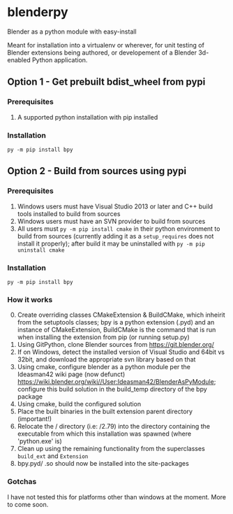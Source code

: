 # blenderpy
Blender as a python module with easy-install

Meant for installation into a virtualenv or wherever, for unit testing of Blender extensions being authored, or developement of a Blender 3d-enabled Python application.

## Option 1 - Get prebuilt bdist_wheel from pypi

### Prerequisites

1) A supported python installation with pip installed

### Installation

`py -m pip install bpy`

## Option 2 - Build from sources using pypi

### Prerequisites

1) Windows users must have Visual Studio 2013 or later and C++ build tools installed to build from sources
2) Windows users must have an SVN provider to build from sources
3) All users must `py -m pip install cmake` in their python environment to build from sources (currently adding it as a `setup_requires` does not install it properly); after build it may be uninstalled with `py -m pip uninstall cmake`

### Installation

`py -m pip install bpy`

### How it works

0) Create overriding classes CMakeExtension & BuildCMake, which inheirit from the setuptools classes; bpy is a python extension (.pyd) and an instance of CMakeExtension, BuildCMake is the command that is run when installing the extension from pip (or running setup.py)
1) Using GitPython, clone Blender sources from https://git.blender.org/
2) If on Windows, detect the installed version of Visual Studio and 64bit vs 32bit, and download the appropriate svn library based on that
3) Using cmake, configure blender as a python module per the Ideasman42 wiki page (now defunct) https://wiki.blender.org/wiki//User:Ideasman42/BlenderAsPyModule; configure this build solution in the build_temp directory of the bpy package
4) Using cmake, build the configured solution
5) Place the built binaries in the built extension parent directory (important!)
6) Relocate the /<Version> directory (i.e: /2.79) into the directory containing the executable from which this installation was spawned (where 'python.exe' is)
7) Clean up using the remaining functionality from the superclasses `build_ext` and `Extension`
8) bpy.pyd/ .so should now be installed into the site-packages

### Gotchas

I have not tested this for platforms other than windows at the moment. More to come soon.
